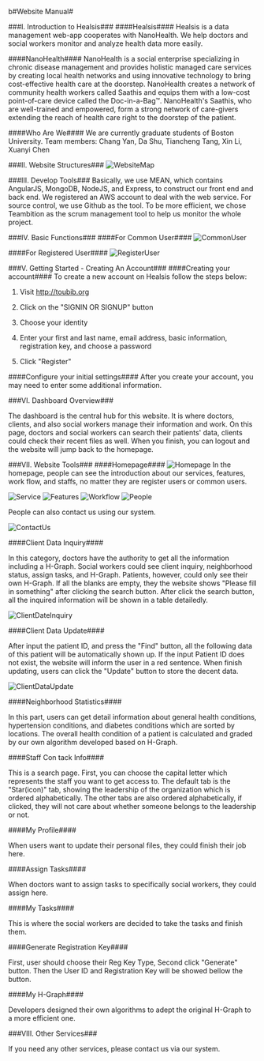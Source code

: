 b#Website Manual#


###I. Introduction to Healsis###
####Healsis####
Healsis is a data management web-app cooperates with NanoHealth. We help doctors and social workers monitor and analyze health data more easily.

####NanoHealth####
NanoHealth is a social enterprise specializing in chronic disease management and provides holistic managed care services by creating local health networks and using innovative technology to bring cost-effective health care at the doorstep. NanoHealth creates a network of community health workers called Saathis and equips them with a low-cost point-of-care device called the Doc-in-a-Bag™. NanoHealth's Saathis, who are well-trained and empowered, form a strong network of care-givers extending the reach of health care right to the doorstep of the patient.

####Who Are We####
We are currently graduate students of Boston University.
Team members: Chang Yan, Da Shu, Tiancheng Tang, Xin Li, Xuanyi Chen

###II. Website Structures###
![WebsiteMap](https://raw.githubusercontent.com/WilliamLeeBravo/Myhealsis/master/Website_Map.png)

###III. Develop Tools###
Basically, we use MEAN, which contains AngularJS, MongoDB, NodeJS, and Express, to construct our front end and back end. We registered an AWS account to deal with the web service. For source control, we use Github as the tool. To be more efficient, we chose Teambition as the scrum management tool to help us monitor the whole project.

###IV. Basic Functions###
####For Common User####
![CommonUser](https://raw.githubusercontent.com/WilliamLeeBravo/Myhealsis/master/CommonUser.png)

####For Registered User####
![RegisterUser](https://raw.githubusercontent.com/WilliamLeeBravo/Myhealsis/master/RegisterUser.png)

###V. Getting Started - Creating An Account###
####Creating your account####
To create a new account on Healsis follow the steps below:

 1. Visit http://toubib.org

 2. Click on the "SIGNIN OR SIGNUP" button

 3. Choose your identity

 4. Enter your first and last name, email address, basic information, registration key, and choose a password
 5. Click "Register"

####Configure your initial settings####
After you create your account, you may need to enter some additional information.

###VI. Dashboard Overview###

The dashboard is the central hub for this website. It is where doctors, clients, and also social workers manage their information and work. On this page, doctors and social workers can search their patients' data, clients could check their recent files as well. When you finish, you can logout and the website will jump back to the homepage. 

###VII. Website Tools###
####Homepage####
![Homepage](https://raw.githubusercontent.com/WilliamLeeBravo/Myhealsis/master/homepage.PNG)
In the homepage, people can see the introduction about our services, features, work flow, and staffs, no matter they are register users or common users.

![Service](https://raw.githubusercontent.com/WilliamLeeBravo/Myhealsis/master/service.PNG)
![Features](https://raw.githubusercontent.com/WilliamLeeBravo/Myhealsis/master/features.PNG)
![Workflow](https://raw.githubusercontent.com/WilliamLeeBravo/Myhealsis/master/workflow.PNG)
![People](https://github.com/WilliamLeeBravo/Myhealsis/raw/master/people.PNG)

People can also contact us using our system.

![ContactUs](https://github.com/WilliamLeeBravo/Myhealsis/raw/master/ContackUs.png) 

####Client Data Inquiry####

In this category, doctors have the authority to get all the information including a H-Graph. Social workers could see client inquiry, neighborhood status, assign tasks, and H-Graph. Patients, however, could only see their own H-Graph.
If all the blanks are empty, they the website shows "Please fill in something" after clicking the search button.
After click the search button, all the inquired information will be shown in a table detailedly.

![ClientDateInquiry](https://raw.githubusercontent.com/WilliamLeeBravo/Myhealsis/master/ClientDataInquiry.PNG)

####Client Data Update####

After input the patient ID, and press the "Find" button, all the following data of this patient will be automatically shown up. If the input Patient ID does not exist, the website will inform the user in a red sentence.
When finish updating, users can click the "Update" button to store the decent data.

![ClientDataUpdate](https://raw.githubusercontent.com/WilliamLeeBravo/Myhealsis/master/ClientDataUpdate.PNG)

####Neighborhood Statistics####

In this part, users can get detail information about general health conditions, hypertension conditions, and diabetes conditions which are sorted by locations. The overall health condition of a patient is calculated and graded by our own algorithm developed based on H-Graph.

####Staff Con tack Info####

This is a search page. First, you can choose the capital letter which represents the staff you want to get access to. The default tab is the "Star(icon)" tab, showing the leadership of the organization which is ordered alphabetically.
The other tabs are also ordered alphabetically, if clicked, they will not care about whether someone belongs to the leadership or not.

####My Profile####

When users want to update their personal files, they could finish their job here.

####Assign Tasks####

When doctors want to assign tasks to specifically social workers, they could assign here.

####My Tasks####

This is where the social workers are decided to take the tasks and finish them.

####Generate Registration Key####

First, user should choose their Reg Key Type, Second click "Generate" button. Then the User ID and Registration Key will be showed bellow the button.

####My H-Graph####

Developers designed their own algorithms to adept the original H-Graph to a more efficient one.

###VIII. Other Services###

If you need any other services, please contact us via our system.
    
